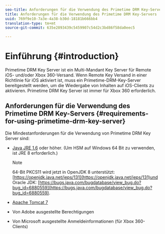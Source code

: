 ```yaml
---
seo-title: Anforderungen für die Verwendung des Primetime DRM Key-Servers
title: Anforderungen für die Verwendung des Primetime DRM Key-Servers
uuid: 769f9e10-7a3e-4a38-b30d-18181b666bb4
translation-type: tm+mt
source-git-commit: 635e2893439c5459907c54d2c3bd86f58da0eec5

---
```



# Einführung {#introduction}

Primetime DRM Key Server ist ein Multi-Mandant Key Server für Remote iOS- und/oder Xbox 360-Versand. Wenn Remote Key Versand in einer Richtlinie für iOS aktiviert ist, muss ein Primetime-DRM-Key-Server bereitgestellt werden, um die Wiedergabe von Inhalten auf iOS-Clients zu aktivieren. Primetime DRM Key Server ist immer für Xbox 360 erforderlich.

## Anforderungen für die Verwendung des Primetime DRM Key-Servers {#requirements-for-using-primetime-drm-key-server}

Die Mindestanforderungen für die Verwendung von Primetime DRM Key Server sind:

* [Java JRE 1.6](https://www.oracle.com/technetwork/java/javase/downloads/index.html) oder höher. (Um HSM auf Windows 64 Bit zu verwenden, ist JRE 8 erforderlich.)

   >[!NOTE]
   >
   >64-Bit PKCS11 wird jetzt in OpenJDK 8 unterstützt: [https://openjdk.java.net/jeps/131](https://openjdk.java.net/jeps/131)und Oracle JDK: [https://bugs.java.com/bugdatabase/view_bug.do?bug_id=6880559](https://bugs.java.com/bugdatabase/view_bug.do?bug_id=6880559).

* [Apache Tomcat 7](https://tomcat.apache.org)
* Von Adobe ausgestellte Berechtigungen
* Von Microsoft ausgestellte Anmeldeinformationen (für Xbox 360-Clients)